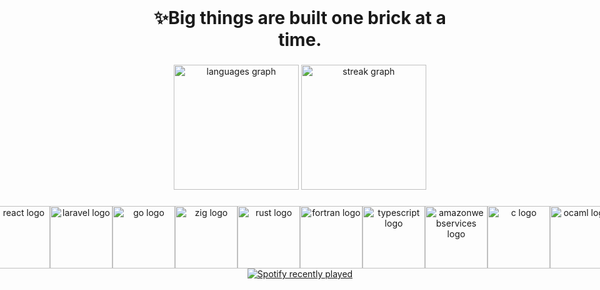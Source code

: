 <br clear="both">

<h1 align="center">✨Big things are built one brick at a time.</h1>

###

<div align="center">
  <img src="https://github-readme-stats.vercel.app/api/top-langs?username=Jgarette0&locale=en&hide_title=true&layout=compact&card_width=320&langs_count=10&theme=default&hide_border=true" height="200" alt="languages graph"  />
  <img src="https://streak-stats.demolab.com?user=Jgarette0&locale=en&mode=daily&theme=default&hide_border=true&border_radius=5" height="200" alt="streak graph"  />
</div>

###


###
<div align="center">
  <div style="display: flex; justify-content: center;">
    <img src="https://skillicons.dev/icons?i=js" height="100" alt="javascript logo" />
    <img src="https://skillicons.dev/icons?i=tailwind" height="100" alt="tailwindcss logo" />
    <img src="https://skillicons.dev/icons?i=react" height="100" alt="react logo" />
    <img src="https://skillicons.dev/icons?i=laravel" height="100" alt="laravel logo" />
    <img src="https://skillicons.dev/icons?i=go" height="100" alt="go logo" />
    <img src="https://skillicons.dev/icons?i=zig" height="100" alt="zig logo" />
    <img src="https://skillicons.dev/icons?i=rust" height="100" alt="rust logo" />
    <img src="https://skillicons.dev/icons?i=fortran" height="100" alt="fortran logo" />
    <img src="https://skillicons.dev/icons?i=ts" height="100" alt="typescript logo" />
    <img src="https://skillicons.dev/icons?i=aws" height="100" alt="amazonwebservices logo" />
    <img src="https://skillicons.dev/icons?i=c" height="100" alt="c logo" />
    <img src="https://skillicons.dev/icons?i=ocaml" height="100" alt="ocaml logo" />
    <img src="https://skillicons.dev/icons?i=azure" height="100" alt="azure logo" />
    <img src="https://skillicons.dev/icons?i=elixir" height="100" alt="elixir logo" />
  </div>
  <div align="center">
    <a href="https://open.spotify.com/user/216vfppz35dbb363d3syvnl6a">
      <img src="https://spotify-recently-played-readme.vercel.app/api?user=216vfppz35dbb363d3syvnl6a&count=3&unique=false" alt="Spotify recently played" />
    </a>
  </div>
</div>


###
